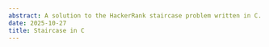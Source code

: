 ```yaml
---
abstract: A solution to the HackerRank staircase problem written in C.
date: 2025-10-27
title: Staircase in C
---
```

